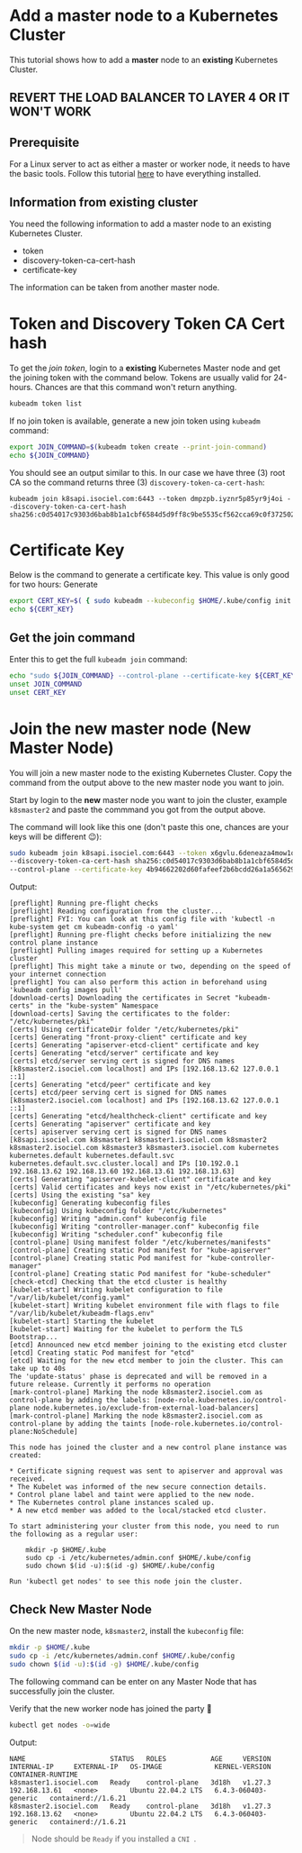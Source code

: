 # Add a master node to a Kubernetes Cluster
This tutorial shows how to add a **master** node to an **existing** Kubernetes Cluster.

## REVERT THE LOAD BALANCER TO LAYER 4 OR IT WON'T WORK

## Prerequisite
For a Linux server to act as either a master or worker node, it needs to have the basic tools. Follow this tutorial [here](04-K8s-master-worker.md) to have everything installed.

## Information from existing cluster
You need the following information to add a master node to an existing Kubernetes Cluster.
- token
- discovery-token-ca-cert-hash
- certificate-key

The information can be taken from another master node.

# Token and Discovery Token CA Cert hash
To get the *join token*, login to a **existing** Kubernetes Master node and get the joining token with the command below. Tokens are usually valid for 24-hours. Chances are that this command won't return anything.
```sh
kubeadm token list
```

If no join token is available, generate a new join token using `kubeadm` command:
```sh
export JOIN_COMMAND=$(kubeadm token create --print-join-command)
echo ${JOIN_COMMAND}
```

You should see an output similar to this. In our case we have three (3) root CA so the command returns three (3) `discovery-token-ca-cert-hash`:
```
kubeadm join k8sapi.isociel.com:6443 --token dmpzpb.iyznr5p85yr9j4oi --discovery-token-ca-cert-hash sha256:c0d54017c9303d6bab8b1a1cbf6584d5d9ff8c9be5535cf562cca69c0f372502
```

# Certificate Key
Below is the command to generate a certificate key. This value is only good for two hours:
Generate 
```sh
export CERT_KEY=$( { sudo kubeadm --kubeconfig $HOME/.kube/config init phase upload-certs --upload-certs 2>/dev/null || echo 0; } | tail -n 1 )
echo ${CERT_KEY}
```

## Get the join command
Enter this to get the full `kubeadm join` command:
```sh
echo "sudo ${JOIN_COMMAND} --control-plane --certificate-key ${CERT_KEY}"
unset JOIN_COMMAND
unset CERT_KEY
```

# Join the new master node (New Master Node)
You will join a new master node to the existing Kubernetes Cluster. Copy the command from the output above to the new master node you want to join.

Start by login to the **new** master node you want to join the cluster, example `k8smaster2` and paste the commmand you got from the output above.

The command will look like this one (don't paste this one, chances are your keys will be different 😉):
```sh
sudo kubeadm join k8sapi.isociel.com:6443 --token x6gvlu.6deneaza4mow1qei \
--discovery-token-ca-cert-hash sha256:c0d54017c9303d6bab8b1a1cbf6584d5d9ff8c9be5535cf562cca69c0f372502 \
--control-plane --certificate-key 4b94662202d60fafeef2b6bcdd26a1a565629182a63d2ed21ef5df27f4686ac1
```

Output:
```
[preflight] Running pre-flight checks
[preflight] Reading configuration from the cluster...
[preflight] FYI: You can look at this config file with 'kubectl -n kube-system get cm kubeadm-config -o yaml'
[preflight] Running pre-flight checks before initializing the new control plane instance
[preflight] Pulling images required for setting up a Kubernetes cluster
[preflight] This might take a minute or two, depending on the speed of your internet connection
[preflight] You can also perform this action in beforehand using 'kubeadm config images pull'
[download-certs] Downloading the certificates in Secret "kubeadm-certs" in the "kube-system" Namespace
[download-certs] Saving the certificates to the folder: "/etc/kubernetes/pki"
[certs] Using certificateDir folder "/etc/kubernetes/pki"
[certs] Generating "front-proxy-client" certificate and key
[certs] Generating "apiserver-etcd-client" certificate and key
[certs] Generating "etcd/server" certificate and key
[certs] etcd/server serving cert is signed for DNS names [k8smaster2.isociel.com localhost] and IPs [192.168.13.62 127.0.0.1 ::1]
[certs] Generating "etcd/peer" certificate and key
[certs] etcd/peer serving cert is signed for DNS names [k8smaster2.isociel.com localhost] and IPs [192.168.13.62 127.0.0.1 ::1]
[certs] Generating "etcd/healthcheck-client" certificate and key
[certs] Generating "apiserver" certificate and key
[certs] apiserver serving cert is signed for DNS names [k8sapi.isociel.com k8smaster1 k8smaster1.isociel.com k8smaster2 k8smaster2.isociel.com k8smaster3 k8smaster3.isociel.com kubernetes kubernetes.default kubernetes.default.svc kubernetes.default.svc.cluster.local] and IPs [10.192.0.1 192.168.13.62 192.168.13.60 192.168.13.61 192.168.13.63]
[certs] Generating "apiserver-kubelet-client" certificate and key
[certs] Valid certificates and keys now exist in "/etc/kubernetes/pki"
[certs] Using the existing "sa" key
[kubeconfig] Generating kubeconfig files
[kubeconfig] Using kubeconfig folder "/etc/kubernetes"
[kubeconfig] Writing "admin.conf" kubeconfig file
[kubeconfig] Writing "controller-manager.conf" kubeconfig file
[kubeconfig] Writing "scheduler.conf" kubeconfig file
[control-plane] Using manifest folder "/etc/kubernetes/manifests"
[control-plane] Creating static Pod manifest for "kube-apiserver"
[control-plane] Creating static Pod manifest for "kube-controller-manager"
[control-plane] Creating static Pod manifest for "kube-scheduler"
[check-etcd] Checking that the etcd cluster is healthy
[kubelet-start] Writing kubelet configuration to file "/var/lib/kubelet/config.yaml"
[kubelet-start] Writing kubelet environment file with flags to file "/var/lib/kubelet/kubeadm-flags.env"
[kubelet-start] Starting the kubelet
[kubelet-start] Waiting for the kubelet to perform the TLS Bootstrap...
[etcd] Announced new etcd member joining to the existing etcd cluster
[etcd] Creating static Pod manifest for "etcd"
[etcd] Waiting for the new etcd member to join the cluster. This can take up to 40s
The 'update-status' phase is deprecated and will be removed in a future release. Currently it performs no operation
[mark-control-plane] Marking the node k8smaster2.isociel.com as control-plane by adding the labels: [node-role.kubernetes.io/control-plane node.kubernetes.io/exclude-from-external-load-balancers]
[mark-control-plane] Marking the node k8smaster2.isociel.com as control-plane by adding the taints [node-role.kubernetes.io/control-plane:NoSchedule]

This node has joined the cluster and a new control plane instance was created:

* Certificate signing request was sent to apiserver and approval was received.
* The Kubelet was informed of the new secure connection details.
* Control plane label and taint were applied to the new node.
* The Kubernetes control plane instances scaled up.
* A new etcd member was added to the local/stacked etcd cluster.

To start administering your cluster from this node, you need to run the following as a regular user:

	mkdir -p $HOME/.kube
	sudo cp -i /etc/kubernetes/admin.conf $HOME/.kube/config
	sudo chown $(id -u):$(id -g) $HOME/.kube/config

Run 'kubectl get nodes' to see this node join the cluster.
```

## Check New Master Node
On the new master node, `k8smaster2`, install the `kubeconfig` file:
```sh
mkdir -p $HOME/.kube
sudo cp -i /etc/kubernetes/admin.conf $HOME/.kube/config
sudo chown $(id -u):$(id -g) $HOME/.kube/config
```

The following command can be enter on any Master Node that has successfully join the cluster.  

Verify that the new worker node has joined the party 🎉
```sh
kubectl get nodes -o=wide
```

Output:
```
NAME                     STATUS   ROLES           AGE     VERSION   INTERNAL-IP     EXTERNAL-IP   OS-IMAGE             KERNEL-VERSION         CONTAINER-RUNTIME
k8smaster1.isociel.com   Ready    control-plane   3d18h   v1.27.3   192.168.13.61   <none>        Ubuntu 22.04.2 LTS   6.4.3-060403-generic   containerd://1.6.21
k8smaster2.isociel.com   Ready    control-plane   3d18h   v1.27.3   192.168.13.62   <none>        Ubuntu 22.04.2 LTS   6.4.3-060403-generic   containerd://1.6.21
```

>Node should be `Ready` if you installed a `CNI `.
